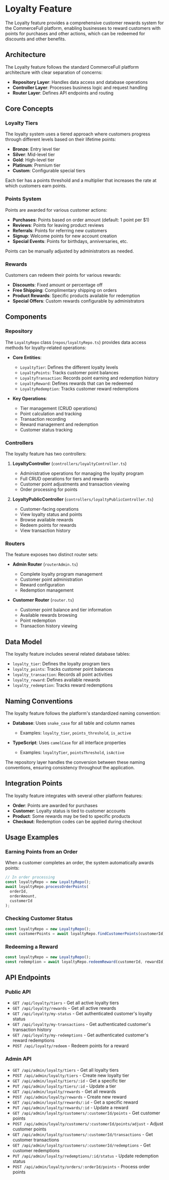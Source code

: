 # Loyalty Feature

The Loyalty feature provides a comprehensive customer rewards system for the CommerceFull platform, enabling businesses to reward customers with points for purchases and other actions, which can be redeemed for discounts and other benefits.

## Architecture

The Loyalty feature follows the standard CommerceFull platform architecture with clear separation of concerns:

- **Repository Layer**: Handles data access and database operations
- **Controller Layer**: Processes business logic and request handling
- **Router Layer**: Defines API endpoints and routing

## Core Concepts

### Loyalty Tiers

The loyalty system uses a tiered approach where customers progress through different levels based on their lifetime points:

- **Bronze**: Entry level tier
- **Silver**: Mid-level tier
- **Gold**: High-level tier
- **Platinum**: Premium tier
- **Custom**: Configurable special tiers

Each tier has a points threshold and a multiplier that increases the rate at which customers earn points.

### Points System

Points are awarded for various customer actions:

- **Purchases**: Points based on order amount (default: 1 point per $1)
- **Reviews**: Points for leaving product reviews
- **Referrals**: Points for referring new customers
- **Signup**: Welcome points for new account creation
- **Special Events**: Points for birthdays, anniversaries, etc.

Points can be manually adjusted by administrators as needed.

### Rewards

Customers can redeem their points for various rewards:

- **Discounts**: Fixed amount or percentage off
- **Free Shipping**: Complimentary shipping on orders
- **Product Rewards**: Specific products available for redemption
- **Special Offers**: Custom rewards configurable by administrators

## Components

### Repository

The `LoyaltyRepo` class (`repos/loyaltyRepo.ts`) provides data access methods for loyalty-related operations:

- **Core Entities**:
  - `LoyaltyTier`: Defines the different loyalty levels
  - `LoyaltyPoints`: Tracks customer point balances
  - `LoyaltyTransaction`: Records point earning and redemption history
  - `LoyaltyReward`: Defines rewards that can be redeemed
  - `LoyaltyRedemption`: Tracks customer reward redemptions

- **Key Operations**:
  - Tier management (CRUD operations)
  - Point calculation and tracking
  - Transaction recording
  - Reward management and redemption
  - Customer status tracking

### Controllers

The loyalty feature has two controllers:

1. **LoyaltyController** (`controllers/loyaltyController.ts`)
   - Administrative operations for managing the loyalty program
   - Full CRUD operations for tiers and rewards
   - Customer point adjustments and transaction viewing
   - Order processing for points

2. **LoyaltyPublicController** (`controllers/loyaltyPublicController.ts`)
   - Customer-facing operations
   - View loyalty status and points
   - Browse available rewards
   - Redeem points for rewards
   - View transaction history

### Routers

The feature exposes two distinct router sets:

- **Admin Router** (`routerAdmin.ts`)
  - Complete loyalty program management
  - Customer point administration
  - Reward configuration
  - Redemption management
  
- **Customer Router** (`router.ts`)
  - Customer point balance and tier information
  - Available rewards browsing
  - Point redemption
  - Transaction history viewing

## Data Model

The loyalty feature includes several related database tables:

- `loyalty_tier`: Defines the loyalty program tiers
- `loyalty_points`: Tracks customer point balances
- `loyalty_transaction`: Records all point activities
- `loyalty_reward`: Defines available rewards
- `loyalty_redemption`: Tracks reward redemptions

## Naming Conventions

The loyalty feature follows the platform's standardized naming convention:

- **Database**: Uses `snake_case` for all table and column names
  - Examples: `loyalty_tier`, `points_threshold`, `is_active`

- **TypeScript**: Uses `camelCase` for all interface properties
  - Examples: `loyaltyTier`, `pointsThreshold`, `isActive`

The repository layer handles the conversion between these naming conventions, ensuring consistency throughout the application.

## Integration Points

The loyalty feature integrates with several other platform features:

- **Order**: Points are awarded for purchases
- **Customer**: Loyalty status is tied to customer accounts
- **Product**: Some rewards may be tied to specific products
- **Checkout**: Redemption codes can be applied during checkout

## Usage Examples

### Earning Points from an Order

When a customer completes an order, the system automatically awards points:

```typescript
// In order processing
const loyaltyRepo = new LoyaltyRepo();
await loyaltyRepo.processOrderPoints(
  orderId,
  orderAmount,
  customerId
);
```

### Checking Customer Status

```typescript
const loyaltyRepo = new LoyaltyRepo();
const customerPoints = await loyaltyRepo.findCustomerPoints(customerId);
```

### Redeeming a Reward

```typescript
const loyaltyRepo = new LoyaltyRepo();
const redemption = await loyaltyRepo.redeemReward(customerId, rewardId);
```

## API Endpoints

### Public API

- `GET /api/loyalty/tiers` - Get all active loyalty tiers
- `GET /api/loyalty/rewards` - Get all active rewards
- `GET /api/loyalty/my-status` - Get authenticated customer's loyalty status
- `GET /api/loyalty/my-transactions` - Get authenticated customer's transaction history
- `GET /api/loyalty/my-redemptions` - Get authenticated customer's reward redemptions
- `POST /api/loyalty/redeem` - Redeem points for a reward

### Admin API

- `GET /api/admin/loyalty/tiers` - Get all loyalty tiers
- `POST /api/admin/loyalty/tiers` - Create new loyalty tier
- `GET /api/admin/loyalty/tiers/:id` - Get a specific tier
- `PUT /api/admin/loyalty/tiers/:id` - Update a tier
- `GET /api/admin/loyalty/rewards` - Get all rewards
- `POST /api/admin/loyalty/rewards` - Create new reward
- `GET /api/admin/loyalty/rewards/:id` - Get a specific reward
- `PUT /api/admin/loyalty/rewards/:id` - Update a reward
- `GET /api/admin/loyalty/customers/:customerId/points` - Get customer points
- `POST /api/admin/loyalty/customers/:customerId/points/adjust` - Adjust customer points
- `GET /api/admin/loyalty/customers/:customerId/transactions` - Get customer transactions
- `GET /api/admin/loyalty/customers/:customerId/redemptions` - Get customer redemptions
- `PUT /api/admin/loyalty/redemptions/:id/status` - Update redemption status
- `POST /api/admin/loyalty/orders/:orderId/points` - Process order points
